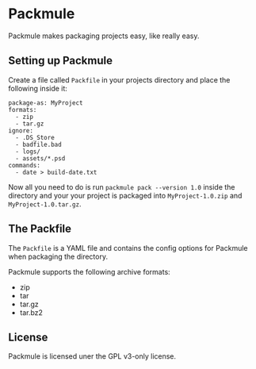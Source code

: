 Packmule
========

Packmule makes packaging projects easy, like really easy.

## Setting up Packmule

Create a file called `Packfile` in your projects directory and place the following inside it:

    package-as: MyProject
    formats:
      - zip
      - tar.gz
    ignore:
      - .DS_Store
      - badfile.bad
      - logs/
      - assets/*.psd
    commands:
      - date > build-date.txt

Now all you need to do is run `packmule pack --version 1.0` inside the directory and your
your project is packaged into `MyProject-1.0.zip` and `MyProject-1.0.tar.gz`.

## The Packfile

The `Packfile` is a YAML file and contains the config options for Packmule when packaging the directory.

Packmule supports the following archive formats:

- zip
- tar
- tar.gz
- tar.bz2

## License

Packmule is licensed uner the GPL v3-only license.
